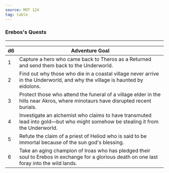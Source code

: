 ```yaml
---
source: MOT 124
tag: table
---
```


### Erebos's Quests
---
|d6|Adventure Goal|
|----|------------|
|1|Capture a hero who came back to Theros as a Returned and send them back to the Underworld.|
|2|Find out why those who die in a coastal village never arrive in the Underworld, and why the village is haunted by eidolons.|
|3|Protect those who attend the funeral of a village elder in the hills near Akros, where minotaurs have disrupted recent burials.|
|4|Investigate an alchemist who claims to have transmuted lead into gold—but who might somehow be stealing it from the Underworld.|
|5|Refute the claim of a priest of Heliod who is said to be immortal because of the sun god's blessing.|
|6|Take an aging champion of Iroas who has pledged their soul to Erebos in exchange for a glorious death on one last foray into the wild lands.|
